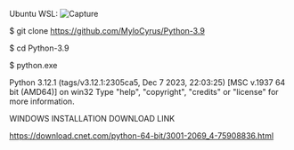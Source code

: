 Ubuntu WSL:
![Capture](https://github.com/MyloCyrus/Python-3.9/assets/106925214/57d020ec-7793-4d7f-81f0-06b402e9cb2e)

$ git clone https://github.com/MyloCyrus/Python-3.9

$ cd Python-3.9

$ python.exe

Python 3.12.1 (tags/v3.12.1:2305ca5, Dec  7 2023, 22:03:25) [MSC v.1937 64 bit (AMD64)] on win32
Type "help", "copyright", "credits" or "license" for more information.
>>> 

WINDOWS INSTALLATION DOWNLOAD LINK

https://download.cnet.com/python-64-bit/3001-2069_4-75908836.html
